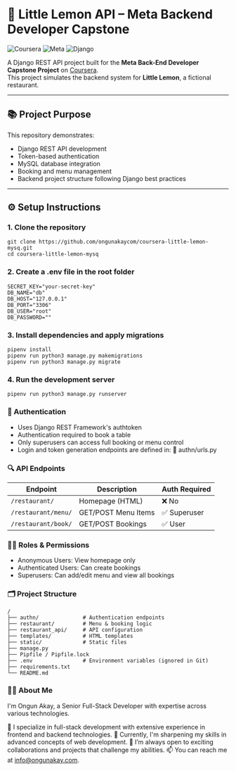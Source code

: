 # 🍋 Little Lemon API – Meta Backend Developer Capstone

![Coursera](https://img.shields.io/badge/Coursera-0747a6?style=flat&logo=coursera&logoColor=white)
![Meta](https://img.shields.io/badge/Meta-0668E1?style=flat&logo=meta&logoColor=white)
![Django](https://img.shields.io/badge/Django-092e20?style=flat&logo=django&logoColor=white)

A Django REST API project built for the **Meta Back-End Developer Capstone Project** on [Coursera](https://www.coursera.org/).  
This project simulates the backend system for **Little Lemon**, a fictional restaurant.

---

## 📚 Project Purpose

This repository demonstrates:

- Django REST API development
- Token-based authentication
- MySQL database integration
- Booking and menu management
- Backend project structure following Django best practices

---

## ⚙️ Setup Instructions

### 1. Clone the repository

```
git clone https://github.com/ongunakaycom/coursera-little-lemon-mysq.git
cd coursera-little-lemon-mysq
```

### 2. Create a .env file in the root folder
```
SECRET_KEY="your-secret-key"
DB_NAME="db"
DB_HOST="127.0.0.1"
DB_PORT="3306"
DB_USER="root"
DB_PASSWORD=""
```
###  3. Install dependencies and apply migrations
```
pipenv install
pipenv run python3 manage.py makemigrations
pipenv run python3 manage.py migrate
```

### 4. Run the development server
``` 
pipenv run python3 manage.py runserver
```

### 🔐 Authentication

- Uses Django REST Framework's authtoken
- Authentication required to book a table
- Only superusers can access full booking or menu control
- Login and token generation endpoints are defined in:
📁 authn/urls.py

### 🔍 API Endpoints
| Endpoint            | Description         | Auth Required |
| ------------------- | ------------------- | ------------- |
| `/restaurant/`      | Homepage (HTML)     | ❌ No          |
| `/restaurant/menu/` | GET/POST Menu Items | ✅ Superuser   |
| `/restaurant/book/` | GET/POST Bookings   | ✅ User        |

### 🧑‍💼 Roles & Permissions
- Anonymous Users: View homepage only
- Authenticated Users: Can create bookings
- Superusers: Can add/edit menu and view all bookings

### 🗂️ Project Structure
```
/
├── authn/              # Authentication endpoints
├── restaurant/         # Menu & booking logic
├── restaurant_api/     # API configuration
├── templates/          # HTML templates
├── static/             # Static files
├── manage.py
├── Pipfile / Pipfile.lock
├── .env                # Environment variables (ignored in Git)
├── requirements.txt
└── README.md
```

### 👨‍💻 About Me
I'm Ongun Akay, a Senior Full-Stack Developer with expertise across various technologies.

👀 I specialize in full-stack development with extensive experience in frontend and backend technologies.
🌱 Currently, I'm sharpening my skills in advanced concepts of web development.
💞️ I’m always open to exciting collaborations and projects that challenge my abilities.
📫 You can reach me at info@ongunakay.com.
